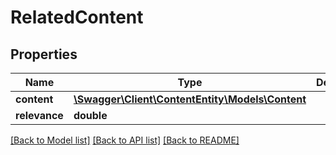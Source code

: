 # RelatedContent

## Properties
Name | Type | Description | Notes
------------ | ------------- | ------------- | -------------
**content** | [**\Swagger\Client\ContentEntity\Models\Content**](Content.md) |  | [optional] 
**relevance** | **double** |  | [optional] 

[[Back to Model list]](../README.md#documentation-for-models) [[Back to API list]](../README.md#documentation-for-api-endpoints) [[Back to README]](../README.md)


